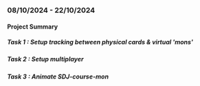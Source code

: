 ### 08/10/2024 - 22/10/2024

#### Project Summary

##### Task 1 : Setup tracking between physical cards & virtual 'mons'

##### Task 2 : Setup multiplayer


##### Task 3 : Animate SDJ-course-mon
